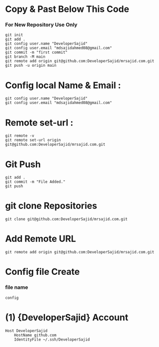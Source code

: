 # Copy & Past Below This Code
### For New Repository Use Only
```shell
git init
git add .
git config user.name "DeveloperSajid"
git config user.email "mdsajidahmed08@gmail.com"
git commit -m "first commit"
git branch -M main
git remote add origin git@github.com:DeveloperSajid/mrsajid.com.git
git push -u origin main
```

# Config local Name & Email :
```shell
git config user.name "DeveloperSajid"
git config user.email "mdsajidahmed08@gmail.com"
```

# Remote set-url :
```shell
git remote -v
git remote set-url origin git@github.com:DeveloperSajid/mrsajid.com.git
```

# Git Push
```shell
git add .
git commit -m "File Added."
git push
```

# git clone Repositories
```shell
git clone git@github.com:DeveloperSajid/mrsajid.com.git
```
# Add Remote URL
```shell
git remote add origin git@github.com:DeveloperSajid/mrsajid.com.git
```

# Config file Create
### file name 
```shell
config
```
# (1) {DeveloperSajid} Account
```shell
Host DeveloperSajid
    HostName github.com
    IdentityFile ~/.ssh/DeveloperSajid
```